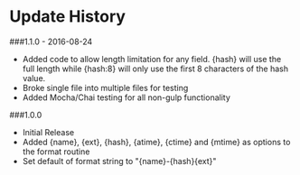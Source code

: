Update History
==============

###1.1.0 - 2016-08-24
* Added code to allow length limitation for any field. {hash} will use the full length while {hash:8} will only use the first 8 characters of the hash value.
* Broke single file into multiple files for testing
* Added Mocha/Chai testing for all non-gulp functionality

###1.0.0
* Initial Release
* Added {name}, {ext}, {hash}, {atime}, {ctime} and {mtime} as options to the format routine
* Set default of format string to "{name}-{hash}{ext}"
